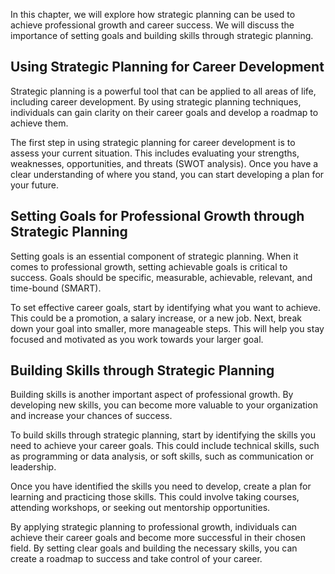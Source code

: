 
In this chapter, we will explore how strategic planning can be used to achieve professional growth and career success. We will discuss the importance of setting goals and building skills through strategic planning.

Using Strategic Planning for Career Development
-----------------------------------------------

Strategic planning is a powerful tool that can be applied to all areas of life, including career development. By using strategic planning techniques, individuals can gain clarity on their career goals and develop a roadmap to achieve them.

The first step in using strategic planning for career development is to assess your current situation. This includes evaluating your strengths, weaknesses, opportunities, and threats (SWOT analysis). Once you have a clear understanding of where you stand, you can start developing a plan for your future.

Setting Goals for Professional Growth through Strategic Planning
----------------------------------------------------------------

Setting goals is an essential component of strategic planning. When it comes to professional growth, setting achievable goals is critical to success. Goals should be specific, measurable, achievable, relevant, and time-bound (SMART).

To set effective career goals, start by identifying what you want to achieve. This could be a promotion, a salary increase, or a new job. Next, break down your goal into smaller, more manageable steps. This will help you stay focused and motivated as you work towards your larger goal.

Building Skills through Strategic Planning
------------------------------------------

Building skills is another important aspect of professional growth. By developing new skills, you can become more valuable to your organization and increase your chances of success.

To build skills through strategic planning, start by identifying the skills you need to achieve your career goals. This could include technical skills, such as programming or data analysis, or soft skills, such as communication or leadership.

Once you have identified the skills you need to develop, create a plan for learning and practicing those skills. This could involve taking courses, attending workshops, or seeking out mentorship opportunities.

By applying strategic planning to professional growth, individuals can achieve their career goals and become more successful in their chosen field. By setting clear goals and building the necessary skills, you can create a roadmap to success and take control of your career.

